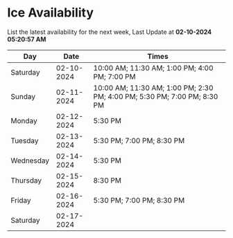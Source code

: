 # Ice Availability

List the latest availability for the next week, Last Update at **02-10-2024 05:20:57 AM**

| Day         | Date        | Times       |
| ----------- | ----------- | ----------- |
|Saturday|02-10-2024|10:00 AM; 11:30 AM; 1:00 PM; 4:00 PM; 7:00 PM|
|Sunday|02-11-2024|10:00 AM; 11:30 AM; 1:00 PM; 2:30 PM; 4:00 PM; 5:30 PM; 7:00 PM; 8:30 PM|
|Monday|02-12-2024|5:30 PM|
|Tuesday|02-13-2024|5:30 PM; 7:00 PM; 8:30 PM|
|Wednesday|02-14-2024|5:30 PM|
|Thursday|02-15-2024|8:30 PM|
|Friday|02-16-2024|5:30 PM; 7:00 PM; 8:30 PM|
|Saturday|02-17-2024||
